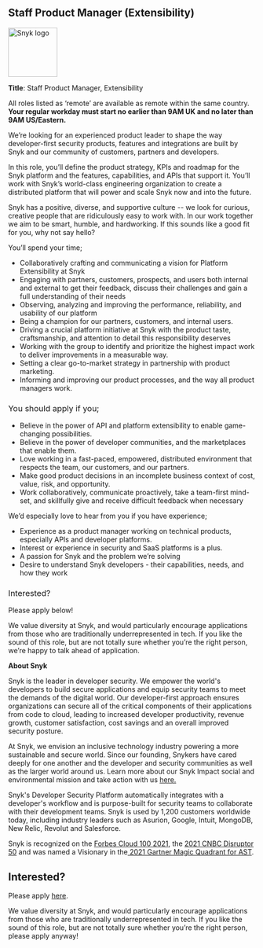 Staff Product Manager (Extensibility)
---

<img src="https://res.cloudinary.com/snyk/image/upload/v1537345894/press-kit/brand/logo-black.png" width="100" alt="Snyk logo" />

<p><strong>Title</strong><span style="font-weight: 400;">: Staff Product Manager, Extensibility</span></p>
<p><span style="font-weight: 400;">All roles listed as ‘remote’ are available as remote within the same country.</span><strong> Your regular workday must start no earlier than 9AM UK and no later than 9AM US/Eastern.</strong></p>
<p><span style="font-weight: 400;">We’re looking for an experienced product leader to shape the way developer-first security products, features and integrations are built by Snyk and our community of customers, partners and developers.</span></p>
<p><span style="font-weight: 400;">In this role, you’ll define the product strategy, KPIs and roadmap for the Snyk platform and the features, capabilities, and APIs that support it. You’ll work with Snyk’s world-class engineering organization to create a distributed platform that will power and scale Snyk now and into the future.</span></p>
<p><span style="font-weight: 400;">Snyk has a positive, diverse, and supportive culture -- we look for curious, creative people that are ridiculously easy to work with. In our work together we aim to be smart, humble, and hardworking. If this sounds like a good fit for you, why not say hello?</span></p>
<p><span style="font-weight: 400;">You’ll spend your time;</span><span style="font-weight: 400;"><br></span></p>
<ul>
<li style="font-weight: 400;"><span style="font-weight: 400;">Collaboratively crafting and communicating a vision for Platform Extensibility at Snyk</span></li>
<li style="font-weight: 400;"><span style="font-weight: 400;">Engaging with partners, customers, prospects, and users both internal and external to get their feedback, discuss their challenges and gain a full understanding of their needs</span></li>
<li style="font-weight: 400;"><span style="font-weight: 400;">Observing, analyzing and improving the performance, reliability, and usability of our platform</span></li>
<li style="font-weight: 400;"><span style="font-weight: 400;">Being a champion for our partners, customers, and internal users.</span></li>
<li style="font-weight: 400;"><span style="font-weight: 400;">Driving a crucial platform initiative at Snyk with the product taste, craftsmanship, and attention to detail this responsibility deserves</span></li>
<li style="font-weight: 400;"><span style="font-weight: 400;">Working with the group to identify and prioritize the highest impact work to deliver improvements in a measurable way.</span></li>
<li style="font-weight: 400;"><span style="font-weight: 400;">Setting a clear go-to-market strategy in partnership with product marketing.</span></li>
<li style="font-weight: 400;"><span style="font-weight: 400;">Informing and improving our product processes, and the way all product managers work.</span></li>
</ul>
<h3><span style="font-weight: 400;">You should apply if you;</span></h3>
<ul>
<li style="font-weight: 400;"><span style="font-weight: 400;">Believe in the power of API and platform extensibility to enable game-changing possibilities.</span></li>
<li style="font-weight: 400;"><span style="font-weight: 400;">Believe in the power of developer communities, and the marketplaces that enable them.</span></li>
<li style="font-weight: 400;"><span style="font-weight: 400;">Love working in a fast-paced, empowered, distributed environment that respects the team, our customers, and our partners.</span></li>
<li style="font-weight: 400;"><span style="font-weight: 400;">Make good product decisions in an incomplete business context of cost, value, risk, and opportunity.</span></li>
<li style="font-weight: 400;"><span style="font-weight: 400;">Work collaboratively, communicate proactively, take a team-first mind-set, and skillfully give and receive difficult feedback when necessary</span></li>
</ul>
<p><span style="font-weight: 400;">We’d especially love to hear from you if you have experience;</span></p>
<ul>
<li style="font-weight: 400;"><span style="font-weight: 400;">Experience as a product manager working on technical products, especially APIs and developer platforms.&nbsp;</span></li>
<li style="font-weight: 400;"><span style="font-weight: 400;">Interest or experience in security and SaaS platforms is a plus.</span></li>
<li style="font-weight: 400;"><span style="font-weight: 400;">A passion for Snyk and the problem we’re solving</span></li>
<li style="font-weight: 400;"><span style="font-weight: 400;">Desire to understand Snyk developers - their capabilities, needs, and how they work</span></li>
</ul>
<h3><span style="font-weight: 400;">Interested?</span></h3>
<p><span style="font-weight: 400;">Please apply below!</span></p>
<p><span style="font-weight: 400;">We value diversity at Snyk, and would particularly encourage applications from those who are traditionally underrepresented in tech. If you like the sound of this role, but are not totally sure whether you’re the right person, we’re happy to talk ahead of application.</span></p><div class="content-conclusion"><p><strong>About Snyk</strong></p>
<p><span style="font-weight: 400;">Snyk is the leader in developer security. We empower the world's developers to build secure applications and equip security teams to meet the demands of the digital world. Our developer-first approach ensures organizations can secure all of the critical components of their applications from code to cloud, leading to increased developer productivity, revenue growth, customer satisfaction, cost savings and an overall improved security posture.&nbsp;</span></p>
<p><span style="font-weight: 400;">At Snyk, we envision an inclusive technology industry powering a more sustainable and secure world.</span> <span style="font-weight: 400;">Since our founding, Snykers have cared deeply for one another and the developer and security communities as well as the larger world around us. Learn more about our Snyk Impact social and environmental mission and take action with us </span><a href="https://snyk.io/about/snyk-impact/"><span style="font-weight: 400;">here.</span></a></p>
<p><span style="font-weight: 400;">Snyk's Developer Security Platform automatically integrates with a developer's workflow and is purpose-built for security teams to collaborate with their development teams. Snyk is used by 1,200 customers worldwide today, including industry leaders such as Asurion, Google, Intuit, MongoDB, New Relic, Revolut and Salesforce.</span></p>
<p><span style="font-weight: 400;">Snyk is recognized on the </span><a href="https://www.forbes.com/cloud100/#6f24b5ba5f94"><span style="font-weight: 400;">Forbes Cloud 100 2021</span></a><span style="font-weight: 400;">, the </span><a href="https://www.cnbc.com/2021/05/25/these-are-the-2021-cnbc-disruptor-50-companies.html"><span style="font-weight: 400;">2021 CNBC Disruptor 50</span></a><span style="font-weight: 400;"> and was named a Visionary in the</span><a href="https://snyk.io/blog/snyk-visionary-2021-gartner-magic-quadrant-for-ast/"><span style="font-weight: 400;"> 2021 Gartner Magic Quadrant for AST</span></a><span style="font-weight: 400;">.</span></p></div>

Interested?
---

Please apply [here](https://boards.greenhouse.io/snyk/jobs/5945864002#app).

We value diversity at Snyk, and would particularly encourage applications from those who are traditionally underrepresented in tech.
If you like the sound of this role, but are not totally sure whether you’re the right person, please apply anyway!
